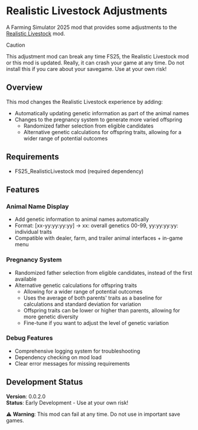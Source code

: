 # Realistic Livestock Adjustments

A Farming Simulator 2025 mod that provides some adjustments to the [Realistic Livestock](https://github.com/Arrow-kb/FS25_RealisticLivestock) mod.

> [!CAUTION]
> This adjustment mod can break any time FS25, the Realistic Livestock mod or this mod is updated. Really, it can crash your game at any time. Do not install this if you care about your savegame. Use at your own risk!

## Overview

This mod changes the Realistic Livestock experience by adding:
- Automatically updating genetic information as part of the animal names 
- Changes to the pregnancy system to generate more varied offspring
  - Randomized father selection from eligible candidates
  - Alternative genetic calculations for offspring traits, allowing for a wider range of potential outcomes

## Requirements

- FS25_RealisticLivestock mod (required dependency)

## Features

### Animal Name Display
- Add genetic information to animal names automatically
- Format: [xx-yy:yy:yy:yy] -> xx: overall genetics 00-99, yy:yy:yy:yy: individual traits
- Compatible with dealer, farm, and trailer animal interfaces + in-game menu

### Pregnancy System
- Randomized father selection from eligible candidates, instead of the first available
- Alternative genetic calculations for offspring traits
  - Allowing for a wider range of potential outcomes
  - Uses the average of both parents' traits as a baseline for calculations and standard deviation for variation
  - Offspring traits can be lower or higher than parents, allowing for more genetic diversity
  - Fine-tune if you want to adjust the level of genetic variation

### Debug Features
- Comprehensive logging system for troubleshooting
- Dependency checking on mod load
- Clear error messages for missing requirements

## Development Status

**Version**: 0.0.2.0  
**Status**: Early Development - Use at your own risk!

⚠️ **Warning**: This mod can fail at any time. Do not use in important save games.
